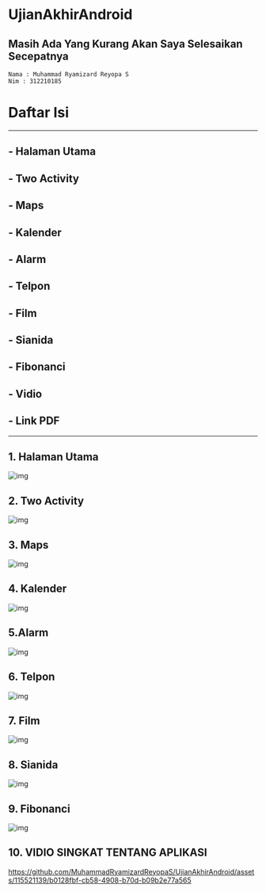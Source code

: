 # UjianAkhirAndroid
## Masih Ada Yang Kurang Akan Saya Selesaikan Secepatnya
```
Nama : Muhammad Ryamizard Reyopa S
Nim : 312210185
```
# Daftar Isi
______________________________
## - Halaman Utama
## - Two Activity
## - Maps
## - Kalender
## - Alarm
## - Telpon
## - Film
## - Sianida
## - Fibonanci
## - Vidio
## - Link PDF
__________________________
## 1. Halaman Utama
![img](https://github.com/MuhammadRyamizardReyopaS/UjianAkhirAndroid/blob/main/foto1.PNG)
## 2. Two Activity
![img](https://github.com/MuhammadRyamizardReyopaS/UjianAkhirAndroid/blob/main/foto2.PNG)
## 3. Maps
![img](https://github.com/MuhammadRyamizardReyopaS/UjianAkhirAndroid/blob/main/foto3.PNG)
## 4. Kalender
![img](https://github.com/MuhammadRyamizardReyopaS/UjianAkhirAndroid/blob/main/foto4.PNG)
## 5.Alarm
![img](https://github.com/MuhammadRyamizardReyopaS/UjianAkhirAndroid/blob/main/foto5.PNG)
## 6. Telpon
![img](https://github.com/MuhammadRyamizardReyopaS/UjianAkhirAndroid/blob/main/foto6.PNG)
## 7. Film
![img](https://github.com/MuhammadRyamizardReyopaS/UjianAkhirAndroid/blob/main/foto7.PNG)
## 8. Sianida
![img](https://github.com/MuhammadRyamizardReyopaS/UjianAkhirAndroid/blob/main/foto8.PNG)
## 9. Fibonanci
![img](https://github.com/MuhammadRyamizardReyopaS/UjianAkhirAndroid/blob/main/foto9.PNG)
## 10. VIDIO SINGKAT TENTANG APLIKASI
https://github.com/MuhammadRyamizardReyopaS/UjianAkhirAndroid/assets/115521139/b0128fbf-cb58-4908-b70d-b09b2e77a565

